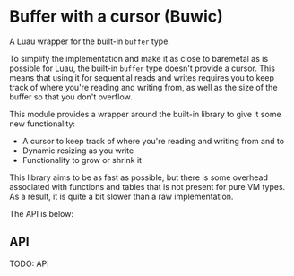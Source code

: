 # **Bu**ffer **wi**th a **c**ursor (Buwic)

A Luau wrapper for the built-in `buffer` type.

To simplify the implementation and make it as close to baremetal as is possible for Luau, the built-in `buffer` type doesn't provide a cursor. This means that using it for sequential reads and writes requires you to keep track of where you're reading and writing from, as well as the size of the buffer so that you don't overflow.

This module provides a wrapper around the built-in library to give it some new functionality:

- A cursor to keep track of where you're reading and writing from and to
- Dynamic resizing as you write
- Functionality to grow or shrink it

This library aims to be as fast as possible, but there is some overhead associated with functions and tables that is not present for pure VM types. As a result, it is quite a bit slower than a raw implementation.

The API is below:

## API

TODO: API